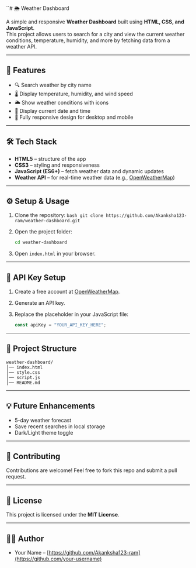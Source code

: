 ``# 🌦️ Weather Dashboard

A simple and responsive **Weather Dashboard** built using **HTML, CSS, and JavaScript**.  
This project allows users to search for a city and view the current weather conditions, temperature, humidity, and more by fetching data from a weather API.

---

## 🚀 Features
- 🔍 Search weather by city name  
- 🌡️ Display temperature, humidity, and wind speed  
- 🌥️ Show weather conditions with icons  
- 📅 Display current date and time  
- 📱 Fully responsive design for desktop and mobile  

---

## 🛠️ Tech Stack
- **HTML5** – structure of the app  
- **CSS3** – styling and responsiveness  
- **JavaScript (ES6+)** – fetch weather data and dynamic updates  
- **Weather API** – for real-time weather data (e.g., [OpenWeatherMap](https://openweathermap.org/api))  

 
---


## ⚙️ Setup & Usage
1. Clone the repository:
   ``bash
   git clone https://github.com/Akanksha123-ram/weather-dashboard.git
``

2. Open the project folder:

   ```bash
   cd weather-dashboard
   ```
3. Open `index.html` in your browser.

---

## 🔑 API Key Setup

1. Create a free account at [OpenWeatherMap](https://openweathermap.org/api).
2. Generate an API key.
3. Replace the placeholder in your JavaScript file:

   ```js
   const apiKey = "YOUR_API_KEY_HERE";
   ```

---

## 📂 Project Structure

```
weather-dashboard/
│── index.html
│── style.css
│── script.js
│── README.md
```

---

## 💡 Future Enhancements

* 5-day weather forecast
* Save recent searches in local storage
* Dark/Light theme toggle

---

## 🤝 Contributing

Contributions are welcome! Feel free to fork this repo and submit a pull request.

---

## 📜 License

This project is licensed under the **MIT License**.

---

## 👩‍💻 Author

* Your Name – [https://github.com/Akanksha123-ram](https://github.com/your-username)
